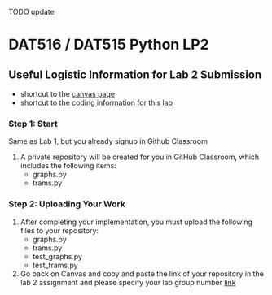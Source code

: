 TODO update

# DAT516 / DAT515 Python LP2
## Useful Logistic Information for Lab 2 Submission

- shortcut to the [canvas page](https://chalmers.instructure.com/courses/31748)
- shortcut to the [coding information for this lab](https://github.com/aarneranta/chalmers-advanced-python/tree/main/labs/lab2)

### Step 1: Start

Same as Lab 1, but you already signup in Github Classroom

1. A private repository will be created for you in GitHub Classroom, which includes the following items:
   - graphs.py
   - trams.py

### Step 2: Uploading Your Work

1. After completing your implementation, you must upload the following files to your repository:
   - graphs.py
   - trams.py
   - test_graphs.py
   - test_trams.py
2. Go back on Canvas and copy and paste the link of your repository in the lab 2 assignment and please specify your lab group number [link](https://chalmers.instructure.com/courses/31748/assignments/95097)
